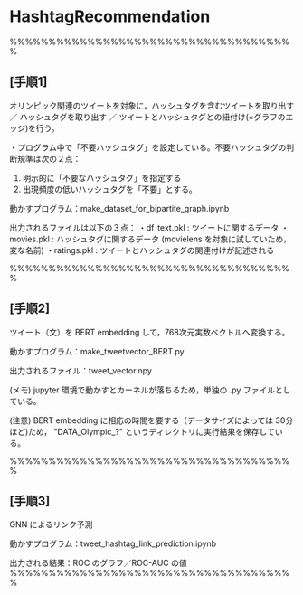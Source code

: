 # HashtagRecommendation

%%%%%%%%%%%%%%%%%%%%%%%%%%%%%%%%%%%%%
## [手順1]
オリンピック関連のツイートを対象に，ハッシュタグを含むツイートを取り出す ／ ハッシュタグを取り出す ／ ツイートとハッシュタグとの紐付け(=グラフのエッジ)を行う。

・プログラム中で「不要ハッシュタグ」を設定している。不要ハッシュタグの判断規準は次の２点：
  1. 明示的に「不要なハッシュタグ」を指定する
  2. 出現頻度の低いハッシュタグを「不要」とする。
  
動かすプログラム：make_dataset_for_bipartite_graph.ipynb

出力されるファイルは以下の３点：
・df_text.pkl : ツイートに関するデータ
・movies.pkl : ハッシュタグに関するデータ (movielens を対象に試していため，変な名前)
・ratings.pkl : ツイートとハッシュタグの関連付けが記述される

%%%%%%%%%%%%%%%%%%%%%%%%%%%%%%%%%%%%%
## [手順2]
ツイート（文）を BERT embedding して，768次元実数ベクトルへ変換する。

動かすプログラム：make_tweetvector_BERT.py

出力されるファイル：tweet_vector.npy

(メモ) jupyter 環境で動かすとカーネルが落ちるため，単独の .py ファイルとしている。

(注意) BERT embedding に相応の時間を要する（データサイズによっては 30分ほど)ため，
"DATA_Olympic_?" というディレクトリに実行結果を保存している。

%%%%%%%%%%%%%%%%%%%%%%%%%%%%%%%%%%%%%
## [手順3]
GNN によるリンク予測

動かすプログラム：tweet_hashtag_link_prediction.ipynb

出力される結果：ROC のグラフ／ROC-AUC の値
%%%%%%%%%%%%%%%%%%%%%%%%%%%%%%%%%%%%%
